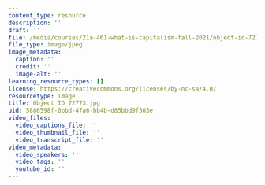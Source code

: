 ```yaml
---
content_type: resource
description: ''
draft: ''
file: /media/courses/21a-461-what-is-capitalism-fall-2021/object-id-72773.jpg
file_type: image/jpeg
image_metadata:
  caption: ''
  credit: ''
  image-alt: ''
learning_resource_types: []
license: https://creativecommons.org/licenses/by-nc-sa/4.0/
resourcetype: Image
title: Object ID 72773.jpg
uid: 5886598f-0bbd-47a6-bb4b-d85bbd9f503e
video_files:
  video_captions_file: ''
  video_thumbnail_file: ''
  video_transcript_file: ''
video_metadata:
  video_speakers: ''
  video_tags: ''
  youtube_id: ''
---
```

